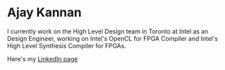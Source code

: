 # Ajay Kannan

I currently work on the High Level Design team in Toronto at Intel as an Design Engineer, working on Intel's OpenCL for FPGA Compiler and Intel's High Level Synthesis Compiler for FPGAs.

Here's my [LinkedIn page](https://www.linkedin.com/in/ajaykumarkannan/)
